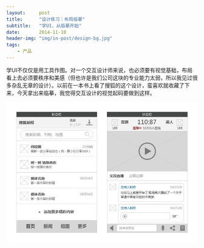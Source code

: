 ```yaml
---
layout:     post
title:      "设计练习｜布局临摹"
subtitle:   "学UI，从临摹开始"
date:       2014-11-10
header-img: "img/in-post/design-bg.jpg"
tags:
    - 产品
---
```



学UI不仅仅是用工具作图。对一个交互设计师来说，也必须要有视觉基础，布局看上去必须要秩序和美感（但也许是我们公司这块的专业能力太弱，所以我见过很多杂乱无章的设计）。以前在一本书上看了搜狐的这个设计，蛮喜欢就收藏了下来，今天拿出来临摹，我觉得交互设计的视觉起码要做到这样。

![临摹.png](/img/in-post/2014-11-11-layout/1.jpg)